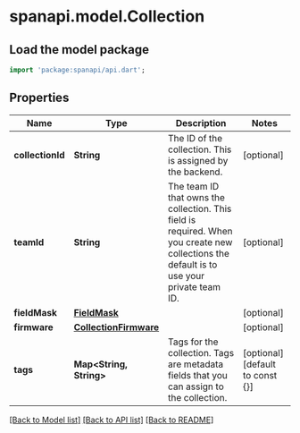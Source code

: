 # spanapi.model.Collection

## Load the model package
```dart
import 'package:spanapi/api.dart';
```

## Properties
Name | Type | Description | Notes
------------ | ------------- | ------------- | -------------
**collectionId** | **String** | The ID of the collection. This is assigned by the backend. | [optional] 
**teamId** | **String** | The team ID that owns the collection. This field is required. When you create new collections the default is to use your private team ID. | [optional] 
**fieldMask** | [**FieldMask**](FieldMask.md) |  | [optional] 
**firmware** | [**CollectionFirmware**](CollectionFirmware.md) |  | [optional] 
**tags** | **Map<String, String>** | Tags for the collection. Tags are metadata fields that you can assign to the collection. | [optional] [default to const {}]

[[Back to Model list]](../README.md#documentation-for-models) [[Back to API list]](../README.md#documentation-for-api-endpoints) [[Back to README]](../README.md)


